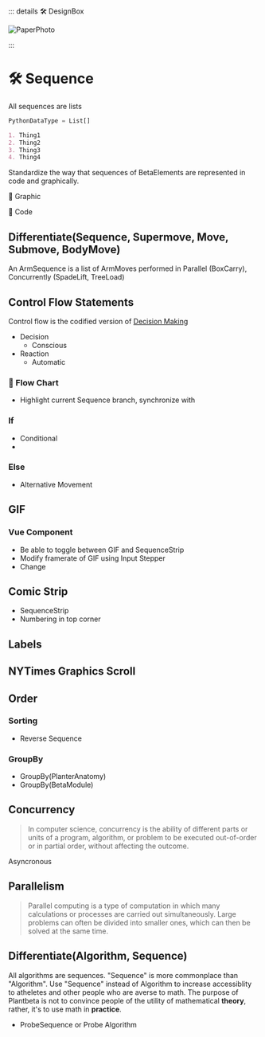 ::: details 🛠 DesignBox

![PaperPhoto](/PaperPhoto/0017.jpg)


:::

# 🛠 Sequence

All sequences are lists 

```py
PythonDataType = List[]
```

```md
1. Thing1
2. Thing2
3. Thing3
4. Thing4

```

Standardize the way that sequences of BetaElements are represented in code and graphically. 

💜 Graphic

🔷 Code

## Differentiate(Sequence, Supermove, Move, Submove, BodyMove)

An ArmSequence is a list of ArmMoves performed in Parallel (BoxCarry), Concurrently (SpadeLift, TreeLoad)



## Control Flow Statements

Control flow is the codified version of [Decision Making](/reference/Neuro/Decision/Overview)

- Decision
    - Conscious
- Reaction
    - Automatic

### 💜 Flow Chart

- Highlight current Sequence branch, synchronize with 

### If

- Conditional
- 

### Else

- Alternative Movement

## GIF

### Vue Component
- Be able to toggle between GIF and SequenceStrip
- Modify framerate of GIF using Input Stepper
- Change 


## Comic Strip

- SequenceStrip
- Numbering in top corner


## Labels

## NYTimes Graphics Scroll

## Order

### Sorting

- Reverse Sequence

### GroupBy

- GroupBy(PlanterAnatomy)
- GroupBy(BetaModule)

## Concurrency

> In computer science, concurrency is the ability of different parts or units of a program, algorithm, or problem to be executed out-of-order or in partial order, without affecting the outcome. 

Asyncronous

## Parallelism

> Parallel computing is a type of computation in which many calculations or processes are carried out simultaneously. Large problems can often be divided into smaller ones, which can then be solved at the same time.

## Differentiate(Algorithm, Sequence)

All algorithms are sequences. "Sequence" is more commonplace than "Algorithm". Use "Sequence" instead of Algorithm to increase accessiblity to atheletes and other people who are averse to math. The purpose of Plantbeta is not to convince people of the utility of mathematical **theory**, rather, it's to use math in **practice**.

- ProbeSequence or Probe Algorithm